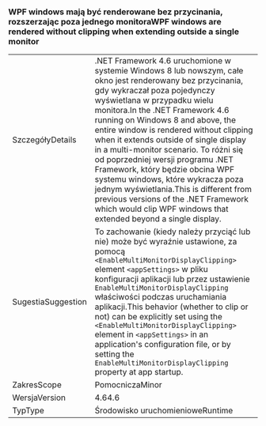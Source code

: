 ### <a name="wpf-windows-are-rendered-without-clipping-when-extending-outside-a-single-monitor"></a><span data-ttu-id="a6c15-101">WPF windows mają być renderowane bez przycinania, rozszerzając poza jednego monitora</span><span class="sxs-lookup"><span data-stu-id="a6c15-101">WPF windows are rendered without clipping when extending outside a single monitor</span></span>

|   |   |
|---|---|
|<span data-ttu-id="a6c15-102">Szczegóły</span><span class="sxs-lookup"><span data-stu-id="a6c15-102">Details</span></span>|<span data-ttu-id="a6c15-103">.NET Framework 4.6 uruchomione w systemie Windows 8 lub nowszym, całe okno jest renderowany bez przycinania, gdy wykraczał poza pojedynczy wyświetlana w przypadku wielu monitora.</span><span class="sxs-lookup"><span data-stu-id="a6c15-103">In the .NET Framework 4.6 running on Windows 8 and above, the entire window is rendered without clipping when it extends outside of single display in a multi-monitor scenario.</span></span> <span data-ttu-id="a6c15-104">To różni się od poprzedniej wersji programu .NET Framework, który będzie obcina WPF systemu windows, które wykracza poza jednym wyświetlania.</span><span class="sxs-lookup"><span data-stu-id="a6c15-104">This is different from previous versions of the .NET Framework which would clip WPF windows that extended beyond a single display.</span></span>|
|<span data-ttu-id="a6c15-105">Sugestia</span><span class="sxs-lookup"><span data-stu-id="a6c15-105">Suggestion</span></span>|<span data-ttu-id="a6c15-106">To zachowanie (kiedy należy przyciąć lub nie) może być wyraźnie ustawione, za pomocą <code>&lt;EnableMultiMonitorDisplayClipping&gt;</code> element <code>&lt;appSettings&gt;</code> w pliku konfiguracji aplikacji lub przez ustawienie <code>EnableMultiMonitorDisplayClipping</code> właściwości podczas uruchamiania aplikacji.</span><span class="sxs-lookup"><span data-stu-id="a6c15-106">This behavior (whether to clip or not) can be explicitly set using the <code>&lt;EnableMultiMonitorDisplayClipping&gt;</code> element in <code>&lt;appSettings&gt;</code> in an application's configuration file, or by setting the <code>EnableMultiMonitorDisplayClipping</code> property at app startup.</span></span>|
|<span data-ttu-id="a6c15-107">Zakres</span><span class="sxs-lookup"><span data-stu-id="a6c15-107">Scope</span></span>|<span data-ttu-id="a6c15-108">Pomocnicza</span><span class="sxs-lookup"><span data-stu-id="a6c15-108">Minor</span></span>|
|<span data-ttu-id="a6c15-109">Wersja</span><span class="sxs-lookup"><span data-stu-id="a6c15-109">Version</span></span>|<span data-ttu-id="a6c15-110">4.6</span><span class="sxs-lookup"><span data-stu-id="a6c15-110">4.6</span></span>|
|<span data-ttu-id="a6c15-111">Typ</span><span class="sxs-lookup"><span data-stu-id="a6c15-111">Type</span></span>|<span data-ttu-id="a6c15-112">Środowisko uruchomieniowe</span><span class="sxs-lookup"><span data-stu-id="a6c15-112">Runtime</span></span>|

